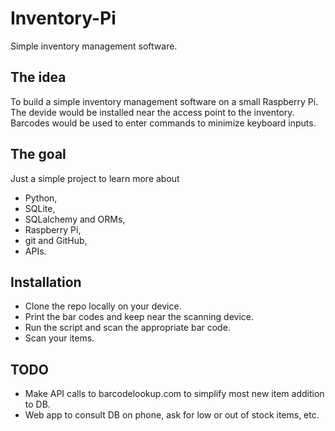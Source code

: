 # Inventory-Pi
Simple inventory management software.

## The idea
To build a simple inventory management software on a small Raspberry Pi. The devide would be installed near the access point to the inventory. Barcodes would be used to enter commands to minimize keyboard inputs.

## The goal
Just a simple project to learn more about
* Python,
* SQLite,
* SQLalchemy and ORMs,
* Raspberry Pi,
* git and GitHub,
* APIs.

## Installation
* Clone the repo locally on your device.
* Print the bar codes and keep near the scanning device.
* Run the script and scan the appropriate bar code.
* Scan your items.

## TODO
* Make API calls to barcodelookup.com to simplify most new item addition to DB.
* Web app to consult DB on phone, ask for low or out of stock items, etc.
